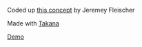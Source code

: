 Coded up [this concept](http://dribbble.com/shots/1253976-iOS-Menu-Concept) by Jeremey Fleischer

Made with [Takana](http://usetakana.com)

[Demo](http://menu-concept.s3.amazonaws.com/index.html)
